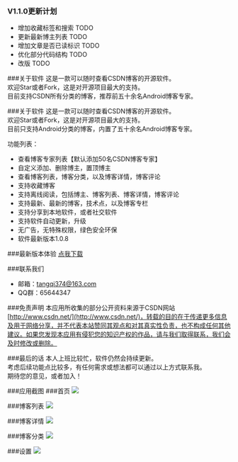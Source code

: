 
### V1.1.0更新计划
* 增加收藏标签和搜索 TODO
* 更新最新博主列表 TODO
* 增加文章是否已读标识 TODO
* 优化部分代码结构 TODO
* 改版 TODO

###关于软件
这是一款可以随时查看CSDN博客的开源软件。  
欢迎Star或者Fork，这是对开源项目最大的支持。  
目前支持CSDN所有分类的博客，推荐前五十余名Android博客专家。  

###关于软件
这是一款可以随时查看CSDN博客的开源软件。  
欢迎Star或者Fork，这是对开源项目最大的支持。  
目前只支持Android分类的博客，内置了五十余名Android博客专家。  

功能列表：
- 查看博客专家列表【默认添加50名CSDN博客专家】
- 自定义添加、删除博主，置顶博主
- 查看博客列表，博客分类，以及博客详情，博客评论
- 支持收藏博客
- 支持离线阅读，包括博主、博客列表、博客详情，博客评论
- 支持最新、最新的博客，技术点，以及博客专栏
- 支持分享到本地软件，或者社交软件
- 支持软件自动更新，升级
- 无广告，无特殊权限，绿色安全环保
- 软件最新版本1.0.8

###最新版本体验
[点我下载](http://www.pgyer.com/csdn)
	
###联系我们
- 邮箱：[tangqi374@163.com](mailto:tangqi374@163.com)
- QQ群：65644347

###免责声明
本应用所收集的部分公开资料来源于CSDN网站[http://www.csdn.net/](http://www.csdn.net/)，转载的目的在于传递更多信息及用于网络分享，并不代表本站赞同其观点和对其真实性负责，也不构成任何其他建议。如果您发现本应用有侵犯您的知识产权的作品，请与我们取得联系，我们会及时修改或删除。

###最后的话
本人上班比较忙，软件仍然会持续更新。  
考虑后续功能点比较多，有任何需求或想法都可以通过以上方式联系我。  
期待您的意见，或者加入！  

###应用截图
###首页
![](https://raw.githubusercontent.com/studiotang/FreeCsdn/master/screenshots/1.png)


###博客列表
![](https://raw.githubusercontent.com/studiotang/FreeCsdn/master/screenshots/2.png)


###博客详情
![](https://raw.githubusercontent.com/studiotang/FreeCsdn/master/screenshots/3.png)


###博客分类
![](https://raw.githubusercontent.com/studiotang/FreeCsdn/master/screenshots/4.png)


###设置
![](https://raw.githubusercontent.com/studiotang/FreeCsdn/master/screenshots/5.png)





	
